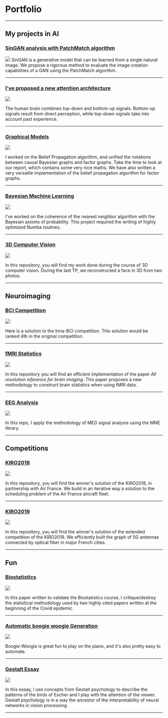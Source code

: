 # Portfolio 

---

## My projects in AI

<h3><a href="https://github.com/crsegerie/numerical_imaging">SinGAN analysis with PatchMatch algorithm</a></h3>
<img src="images/projects/SinGAN.png?raw=true"/>
SinGAN is a generative model that can be learned from a single natural image. We propose a rigorous method to evaluate the image creation capabilities of a GAN using the PatchMatch algorithm.

---

<h3><a href="https://github.com/crsegerie/modular_neural_networks">I've proposed a new attention architecture</a></h3>
<img src="images/projects/architecture.PNG?raw=true"/>

The human brain combines top-down and bottom-up signals. Bottom-up signals result from direct perception, while top-down signals take into account past experience.

---

<h3><a href="https://github.com/clement-bonnet/belief-propagation">Graphical Models</a></h3>
<img src="images/projects/Factorgraph.jpg?raw=true"/>

I worked on the Belief Propagation algorithm, and unified the notations between causal Bayesian graphs and factor graphs. Take the time to look at our report, which contains some very nice maths. We have also written a very versatile implementation of the belief propagation algorithm for factor graphs.

---

<h3><a href="https://github.com/crsegerie/bayesian_nearest_neighbors">Bayesian Machine Learning</a></h3>
<img src="images/projects/bayesian_machine_learning.png?raw=true"/>

I've worked on the coherence of the nearest neighbor algorithm with the Bayesian axioms of probability. This project required the writing of highly optimized Numba routines.

---

<h3><a href="https://github.com/crsegerie/3D-computer-vision">3D Computer Vision</a></h3>
<img src="images/projects/3D_reconstruction.jpg?raw=true"/>

In this repository, you will find my work done during the course of 3D computer vision. During the last TP, we reconstructed a face in 3D from two photos.

---


<!-- ### My project in Data science

- [Project 1 Title](http://example.com/)
- [Project 2 Title](http://example.com/)
- [Project 3 Title](http://example.com/)
- [Project 4 Title](http://example.com/)
- [Project 5 Title](http://example.com/)

--- -->

## Neuroimaging

<h3><a href="https://github.com/crsegerie/bci_competition">BCI Competition</a></h3>
<img src="images/projects/BCI_Compet.jpg?raw=true"/>

Here is a solution to the Inria-BCI competition. This solution would be ranked 4th in the original competition.

---

<h3><a href="https://github.com/crsegerie/project_all_resolution_inference">fMRI Statistics</a></h3>
<img src="images/projects/all_resolution_inference.PNG?raw=true"/>

In this repository you will find an efficient implementation of the paper *All resolution inference for brain imaging*. This paper proposes a new methodology to construct brain statistics when using fMRI data.

---

<h3><a href="https://github.com/crsegerie/welcome_duty">EEG Analysis</a></h3>
<img src="images/projects/source_reconstruction.PNG?raw=true"/>

In this repo, I apply the methodology of MEG signal analysis using the MNE library.

<!-- ---

[Brain Parcellation](https://drive.google.com/file/d/1-VT9Q6qrTlRcIzW2x7wWg_TaFNhuTnKn/view?usp=sharing)
<img src="images/projects/ward_parcellation.png?raw=true"/>
I worked on brain parcellation using Ward's statistics.
-->
--- 


## Competitions

<h3><a href="https://github.com/crsegerie/kiro2018">KIRO2018</a></h3>
<img src="images/projects/air_france.jpg?raw=true"/>

In this repository, you will find the winner's solution of the KIRO2018, in partnership with Air France. We build in an iterative way a solution to the scheduling problem of the Air France aircraft fleet.

---

<h3><a href="https://github.com/crsegerie/kiroptimiste/tree/master">KIRO2019</a></h3>
<img src="images/projects/5G.jpg?raw=true"/>

In this repository, you will find the winner's solution of the extended competition of the KIRO2019. We efficiently built the graph of 5G antennas connected by optical fiber in major French cities.

---

## Fun

<h3><a href="pdf/Biostatistics_Exam_Segerie.pdf">Biostatistics</a></h3>
<img src="images/projects/covid.jpg?raw=true"/>

In this paper written to validate the Biostatistics course, I critique/destroy the statistical methodology used by two highly cited papers written at the beginning of the Covid epidemic.

---

<h3><a href="https://colab.research.google.com/drive/11hX10ErHX1yGKVAHHJs4iYjJkjsTXoeZ?usp=sharing">Automatic boogie woogie Generation</a></h3>
<img src="images/projects/boogie.png?raw=true"/>

Boogie-Woogie is great fun to play on the piano, and it's also pretty easy to automate.

---

<h3><a href="https://omniscience.academy">Gestalt Essay</a></h3>
<img src="images/projects/Escher.jpg?raw=true"/>

In this essay, I use concepts from Gestalt psychology to describe the patterns of the birds of Escher and I play with the attention of the viewer. Gestalt psychology is in a way the ancestor of the interpretability of neural networks in vision processing.

---

